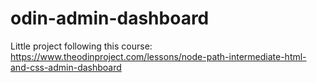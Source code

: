 # odin-admin-dashboard
Little project following this course: https://www.theodinproject.com/lessons/node-path-intermediate-html-and-css-admin-dashboard

